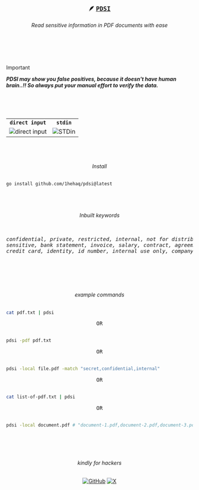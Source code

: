 <div align="center">

<h3>
  <b>
    
  🪶 <kbd>[**PDSI**](https://github.com/1hehaq/pdsi)</kbd>
  
  </b>
</h3>

<h6>Read sensitive information in PDF documents with ease</h6>

</div>

<br>
<br>
<br>

> [!Important]
> **_PDSI may show you false positives, because it doesn't have human brain..!! So always put your manual effort to verify the data._**

<br>
<br>
<br>

|                                      |                                 |
| :----------------------------------: | :-----------------------------: |
|              **`direct input`**            |             **`stdin`**             |
| ![direct input](https://github.com/user-attachments/assets/25f4d6b3-380e-47ce-a893-0051b058fa36) |  ![STDin](https://github.com/user-attachments/assets/d98872b1-fddd-4a54-b4b6-99ba913e0fd3)   |

<br>
<br>

<h6 align="center">Install</h6>

```bash
go install github.com/1hehaq/pdsi@latest
```

<br>
<br>

<h6 align="center">
  Inbuilt keywords
</h6>

<pre>
  <i>
confidential, private, restricted, internal, not for distribution, do not share, proprietary, trade secret, classified
sensitive, bank statement, invoice, salary, contract, agreement, non disclosure, passport, social security, ssn, date of birth
credit card, identity, id number, internal use only, company confidential, staff only, management only, internal only
  </i>
</pre>

<br>
<br>
<br>

<h6 align="center">
  example commands
</h6>


```bash
cat pdf.txt | pdsi
```

<div align="center">
<kbd>OR</kbd>
</div>

<br>

```bash
pdsi -pdf pdf.txt
```

<div align="center">
<kbd>OR</kbd>
</div>

<br>

```bash
pdsi -local file.pdf -match "secret,confidential,internal"
```

<div align="center">
<kbd>OR</kbd>
</div>

<br>

```bash
cat list-of-pdf.txt | pdsi
```

<div align="center">
<kbd>OR</kbd>
</div>

<br>

```bash
pdsi -local document.pdf # "document-1.pdf,document-2.pdf,document-3.pdf"
```


<br>
<br>
<br>

<h6 align="center">kindly for hackers</h6>


<div align="center">
  <a href="https://github.com/1hehaq"><img src="https://img.icons8.com/material-outlined/20/808080/github.png" alt="GitHub"></a>
  <a href="https://twitter.com/1hehaq"><img src="https://img.icons8.com/material-outlined/20/808080/twitter.png" alt="X"></a>
</div>
